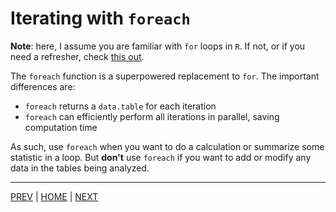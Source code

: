 # Iterating with `foreach`

**Note**: here, I assume you are familiar with `for` loops in `R`. If
not, or if you need a refresher, check [this out](https://intro2r.com/loops.html).


The `foreach` function is a superpowered replacement to `for`. The
important differences are:
* `foreach` returns a `data.table` for each iteration
* `foreach` can efficiently perform all iterations in parallel,
saving computation time

As such, use `foreach` when you want to do a calculation or summarize
some statistic in a loop. But **don't** use `foreach` if you want to
add or modify any data in the tables being analyzed.

---

[PREV](README.md) | [HOME](/README.md) | [NEXT](A.md)
